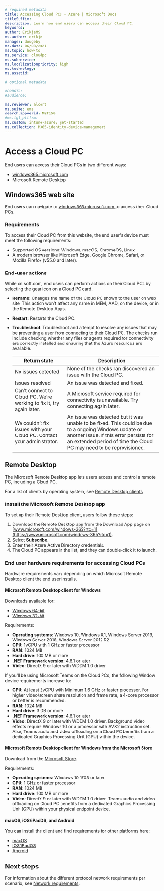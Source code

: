 ```yaml
---
# required metadata
title: Accessing Cloud PCs - Azure | Microsoft Docs
titleSuffix:
description: Learn how end users can access their Cloud PC.
keywords:
author: ErikjeMS  
ms.author: erikje
manager: dougeby
ms.date: 06/03/2021
ms.topic: how-to
ms.service: cloudpc
ms.subservice:
ms.localizationpriority: high
ms.technology:
ms.assetid: 

# optional metadata

#ROBOTS:
#audience:

ms.reviewer: alcort
ms.suite: ems
search.appverid: MET150
#ms.tgt_pltfrm:
ms.custom: intune-azure; get-started
ms.collection: M365-identity-device-management
---
```


# Access a Cloud PC

End users can access their Cloud PCs in two different ways:

- [windows365.microsoft.com ](https://Windows365.microsoft.com)
- Microsoft Remote Desktop

## Windows365 web site

End users can navigate to [windows365.microsoft.com ](https://windows365.microsoft.com) to access their Cloud PCs.  

### Requirements

To access their Cloud PC from this website, the end user's device must meet the following requirements:

- Supported OS versions: Windows, macOS, ChromeOS, Linux
- A modern browser like Microsoft Edge, Google Chrome, Safari, or Mozilla Firefox (v55.0 and later).

### End-user actions

While on soft.com, end users can perform actions on their Cloud PCs by selecting the gear icon on a Cloud PC card.

- **Rename**: Changes the name of the Cloud PC shown to the user on web site. This action won’t affect any name in MEM, AAD, on the device, or in the Remote Desktop Apps.  
- **Restart**: Restarts the Cloud PC.
- **Troubleshoot**: Troubleshoot and attempt to resolve any issues that may be preventing a user from connecting to their Cloud PC. The checks run include checking whether any files or agents required for connectivity are correctly installed and ensuring that the Azure resources are available.

  | Return state | Description |
  | ------------- | ------------- |
  | No issues detected | None of the checks ran discovered an issue with the Cloud PC. |
  | Issues resolved  | An issue was detected and fixed. |
  | Can’t connect to Cloud PC. We’re working to fix it, try again later. | A Microsoft service required for connectivity is unavailable. Try connecting again later. |
  | We couldn’t fix issues with your Cloud PC. Contact your administrator. | An issue was detected but it was unable to be fixed. This could be due to a ongoing Windows update or another issue. If this error persists for an extended period of time the Cloud PC may need to be reprovisioned. |

## Remote Desktop

The Microsoft Remote Desktop app lets users access and control a remote PC, including a Cloud PC.

For a list of clients by operating system, see [Remote Desktop clients](/windows-server/remote/remote-desktop-services/clients/remote-desktop-clients).

### Install the Microsoft Remote Desktop app

To set up their Remote Desktop client, users follow these steps:

1. Download the Remote Desktop app from the Download App page on [www.microsoft.com/windows-365?rtc=1](https://www.microsoft.com/windows-365?rtc=1).
2. Select **Subscribe**.
3. Enter their Azure Active Directory credentials.
4. The Cloud PC appears in the list, and they can double-click it to launch.

### End user hardware requirements for accessing Cloud PCs

Hardware requirements vary depending on which Microsoft Remote Desktop client the end user installs.

#### Microsoft Remote Desktop client for Windows

Downloads available for:

- [Windows 64-bit](https://go.microsoft.com/fwlink/?linkid=2068602)
- [Windows 32-bit](https://go.microsoft.com/fwlink/?linkid=2098960)

Requirements:

- **Operating systems**: Windows 10, Windows 8.1, Windows Server 2019, Windows Server 2016, Windows Server 2012 R2
- **CPU**: 1vCPU with 1 GHz or faster processor
- **RAM**: 1024 MB
- **Hard drive**: 100 MB or more
- **.NET Framework version**: 4.6.1 or later
- **Video**: DirectX 9 or later with WDDM 1.0 driver

If you'll be using Microsoft Teams on the Cloud PCs, the following Window device requirements increase to:

- **CPU**: At least 2vCPU with Minimum 1.6 GHz or faster processor. For higher video/screen share resolution and frame rate, a 4-core processor or better is recommended.
- **RAM**: 1024 MB
- **Hard drive**: 3 GB or more
- **.NET Framework version**: 4.6.1 or later
- **Video**: DirectX 9 or later with WDDM 1.0 driver. Background video effects require Windows 10 or a processor with AVX2 instruction set. Also, Teams audio and video offloading on a Cloud PC benefits from a dedicated Graphics Processing Unit (GPU) within the device.

#### Microsoft Remote Desktop client for Windows from the Microsoft Store

Download from the [Microsoft Store](https://www.microsoft.com/store/p/microsoft-remote-desktop/9wzdncrfj3ps).

Requirements:

- **Operating systems**: Windows 10 1703 or later
- **CPU**: 1 GHz or faster processor
- **RAM**: 1024 MB
- **Hard drive**: 100 MB or more
- **Video**: DirectX 9 or later with WDDM 1.0 driver. Teams audio and video offloading on Cloud PC benefits from a dedicated Graphics Processing Unit (GPU) within your physical endpoint device.

#### macOS, iOS/iPadOS, and Android

You can install the client and find requirements for other platforms here:

- [macOS](https://itunes.apple.com/app/microsoft-remote-desktop/id1295203466?mt=12)
- [iOS/iPadOS](https://aka.ms/rdios)
- [Android](https://play.google.com/store/apps/details?id=com.microsoft.rdc.androidx)

<!-- ########################## -->
## Next steps

For information about the different protocol network requirements per scenario, see [Network requirements](requirements-network.md).
